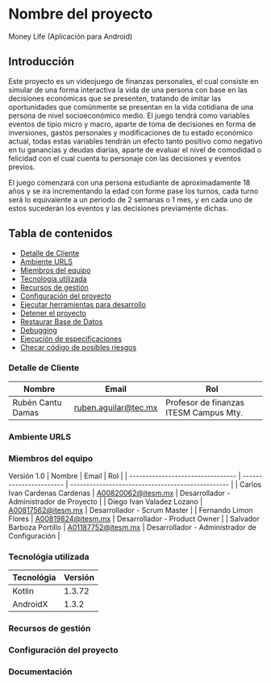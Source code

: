 # Nombre del proyecto

Money Life (Aplicación para Android)

## Introducción

Este proyecto es un videojuego de finanzas personales, el cual consiste en simular de una forma interactiva la vida de una persona con base en las decisiones económicas que se presenten, tratando de imitar las oportunidades que comúnmente se presentan en la vida cotidiana de una persona de nivel socioeconómico medio. El juego tendrá como variables eventos de tipio micro y macro, aparte de toma de decisiones en forma de inversiones, gastos personales y modificaciones de tu estado económico actual, todas estas variables tendrán un efecto tanto positivo como negativo en tu ganancias y deudas diarias, aparte de evaluar el nivel de comodidad o felicidad con el cual cuenta tu personaje con las decisiones y eventos previos.

El juego comenzará con una persona estudiante de aproximadamente 18 años y se ira incrementando la edad con forme pase los turnos, cada turno será lo equivalente a un periodo de 2 semanas o 1 mes, y en cada uno de estos sucederán los eventos y las decisiones previamente dichas.


## Tabla de contenidos

* [Detalle de Cliente](#client-details)
* [Ambiente URLS](#environment-urls)
* [Miembros del equipo](#team-members)
* [Tecnología utilizada](#technology-stack)
* [Recursos de gestión](#management-resources)
* [Configuración del proyecto](#setup-the-project)
* [Ejecutar herramientas para desarrollo](#running-the-stack-for-development)
* [Detener el proyecto](#stop-the-project)
* [Restaurar Base de Datos](#restoring-the-database)
* [Debugging](#debugging)
* [Ejecución de especificaciones](#running-specs)
* [Checar código de posibles riesgos](#checking-code-for-potential-issues)

### Detalle de Cliente

| Nombre                         | Email                | Rol                                                                                |
| ------------------------------ | -------------------- | ---------------------------------------------------------------------------------- |
| Rubén Cantu Damas | ruben.aguilar@tec.mx | Profesor de finanzas ITESM Campus Mty. |

### Ambiente URLS

### Miembros del equipo

Versión 1.0
| Nombre                            | Email                   | Rol                                               |
| --------------------------------- | ----------------------- | ------------------------------------------------- |
| Carlos Ivan Cardenas Cardenas     | A00820062@itesm.mx      | Desarrollador - Administrador de Proyecto         |
| Diego Ivan Valadez Lozano         | A00817562@itesm.mx      | Desarrollador - Scrum Master                      |
| Fernando Limon Flores             | A00819824@itesm.mx      | Desarrollador - Product Owner                     |
| Salvador Barboza Portillo         | A01187752@itesm.mx      | Desarrollador - Administrador de Configuración    |


### Tecnológia utilizada

| Tecnológia      | Versión      |
| --------------- | ------------ |
| Kotlin          | 1.3.72       |
| AndroidX        | 1.3.2        |

### Recursos de gestión
### Configuración del proyecto
### Documentación
